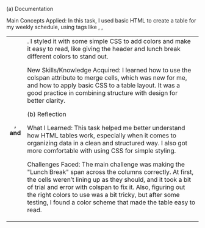 (a) Documentation

Main Concepts Applied: In this task, I used basic HTML to create a table for my weekly schedule, using tags like <table>, <tr>, <th>, and <td>. I styled it with some simple CSS to add colors and make it easy to read, like giving the header and lunch break different colors to stand out.

New Skills/Knowledge Acquired: I learned how to use the colspan attribute to merge cells, which was new for me, and how to apply basic CSS to a table layout. It was a good practice in combining structure with design for better clarity.

(b) Reflection

What I Learned: This task helped me better understand how HTML tables work, especially when it comes to organizing data in a clean and structured way. I also got more comfortable with using CSS for simple styling.

Challenges Faced: The main challenge was making the "Lunch Break" span across the columns correctly. At first, the cells weren’t lining up as they should, and it took a bit of trial and error with colspan to fix it. Also, figuring out the right colors to use was a bit tricky, but after some testing, I found a color scheme that made the table easy to read.








